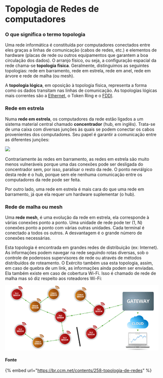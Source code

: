 # Topologia de Redes de computadores

### O que significa o termo topologia

 Uma rede informática é constituída por computadores conectados entre eles graças a linhas de comunicação \(cabos de redes, etc.\) e elementos de hardware \(placas de rede ou outros equipamentos que garantem a boa circulação dos dados\). O arranjo físico, ou seja, a configuração espacial da rede chama-se **topologia física**. Geralmente, distinguimos as seguintes topologias: rede em barramento, rede em estrela, rede em anel, rede em árvore e rede de malha \(ou mesh\).  
  
A **topologia lógica**, em oposição à topologia física, representa a forma como os dados transitam nas linhas de comunicação. As topologias lógicas mais correntes são a [Ethernet](https://br.ccm.net/contents/673-ethernet), o Token Ring e o [FDDI](https://br.ccm.net/contents/674-fddi-fiber-distributed-data-interface).

### Rede em estrela

 Numa **rede em estrela**, os computadores da rede estão ligados a um sistema material central chamado **concentrador** \(hub, em inglês\). Trata-se de uma caixa com diversas junções às quais se podem conectar os cabos provenientes dos computadores. Seu papel é garantir a comunicação entre as diferentes junções:

![](https://thumbs.gfycat.com/CooperativeShrillGavial-size_restricted.gif)

  
  
Contrariamente às redes em barramento, as redes em estrela são muito menos vulneráveis porque uma das conexões pode ser desligada do concentrador sem, por isso, paralisar o resto da rede. O ponto nevrálgico desta rede é o hub, porque sem ele nenhuma comunicação entre os computadores da rede pode ser feita.  
  
Por outro lado, uma rede em estrela é mais cara do que uma rede em barramento, já que ela requer um hardware suplementar \(o hub\).

### Rede de malha ou mesh

 Uma **rede mesh**, é uma evolução da rede em estrela, ela corresponde à várias conexões ponto a ponto. Uma unidade de rede pode ter \(1, N\) conexões ponto a ponto com várias outras unidades. Cada terminal é conectado a todos os outros. A desvantagem é o grande número de conexões necessárias.  
  
Esta topologia é encontrada em grandes redes de distribuição \(ex: Internet\). As informações podem navegar na rede seguindo rotas diversas, sob o controle de poderosos supervisores de rede ou através de métodos distribuídos de roteamento. O Exército também usa esta topologia, assim, em caso de quebra de um link, as informações ainda podem ser enviadas. Ela também existe em caso de cobertura Wi-Fi. Isso é chamado de rede de malha mas só diz respeito aos roteadores Wi-Fi:  
  


![](../../.gitbook/assets/image%20%2811%29.png)



#### Fonte

{% embed url="https://br.ccm.net/contents/258-topologia-de-redes" %}





